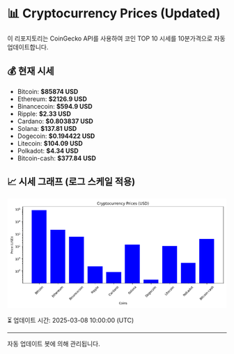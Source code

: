
# 📊 Cryptocurrency Prices (Updated)

이 리포지토리는 CoinGecko API를 사용하여 코인 TOP 10 시세를 10분가격으로 자동 업데이트합니다.

## 💰 현재 시세
- Bitcoin: **$85874 USD**
- Ethereum: **$2126.9 USD**
- Binancecoin: **$594.9 USD**
- Ripple: **$2.33 USD**
- Cardano: **$0.803837 USD**
- Solana: **$137.81 USD**
- Dogecoin: **$0.194422 USD**
- Litecoin: **$104.09 USD**
- Polkadot: **$4.34 USD**
- Bitcoin-cash: **$377.84 USD**

## 📈 시세 그래프 (로그 스케일 적용)
![Crypto Prices](crypto_prices.png)

⏳ 업데이트 시간: 2025-03-08 10:00:00 (UTC)

---
자동 업데이트 봇에 의해 관리됩니다.

